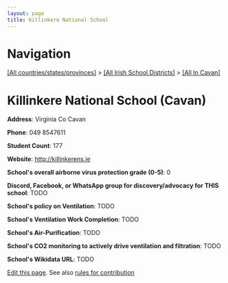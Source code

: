 ```yaml
---
layout: page
title: Killinkere National School
---
```

# Navigation

[[All countries/states/provinces]](../../..) > [[All Irish School Districts]](../..) > [[All In Cavan]](..)

# Killinkere National School (Cavan)

**Address**: Virginia Co Cavan

**Phone**: 049 8547611

**Student Count**: 177

**Website**: <http://killinkerens.ie>

**School's overall airborne virus protection grade (0-5)**: 0

**Discord, Facebook, or WhatsApp group for discovery/advocacy for THIS school**: TODO

**School's policy on Ventilation**: TODO

**School's Ventilation Work Completion**: TODO

**School's Air-Purification**: TODO

**School's CO2 monitoring to actively drive ventilation and filtration**: TODO

**School's Wikidata URL**: TODO


[Edit this page](https://github.com/ventilate-schools/Ireland/edit/main/./Cavan/Killinkere_National_School.md). See also [rules for contribution](../../../contribution-rules/)